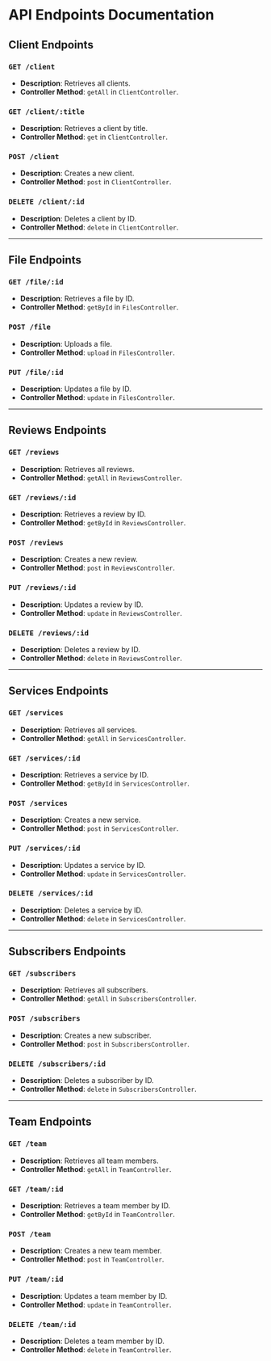 # API Endpoints Documentation

## Client Endpoints

### `GET /client`
- **Description**: Retrieves all clients.
- **Controller Method**: `getAll` in `ClientController`.

### `GET /client/:title`
- **Description**: Retrieves a client by title.
- **Controller Method**: `get` in `ClientController`.

### `POST /client`
- **Description**: Creates a new client.
- **Controller Method**: `post` in `ClientController`.

### `DELETE /client/:id`
- **Description**: Deletes a client by ID.
- **Controller Method**: `delete` in `ClientController`.

---

## File Endpoints

### `GET /file/:id`
- **Description**: Retrieves a file by ID.
- **Controller Method**: `getById` in `FilesController`.

### `POST /file`
- **Description**: Uploads a file.
- **Controller Method**: `upload` in `FilesController`.

### `PUT /file/:id`
- **Description**: Updates a file by ID.
- **Controller Method**: `update` in `FilesController`.

---

## Reviews Endpoints

### `GET /reviews`
- **Description**: Retrieves all reviews.
- **Controller Method**: `getAll` in `ReviewsController`.

### `GET /reviews/:id`
- **Description**: Retrieves a review by ID.
- **Controller Method**: `getById` in `ReviewsController`.

### `POST /reviews`
- **Description**: Creates a new review.
- **Controller Method**: `post` in `ReviewsController`.

### `PUT /reviews/:id`
- **Description**: Updates a review by ID.
- **Controller Method**: `update` in `ReviewsController`.

### `DELETE /reviews/:id`
- **Description**: Deletes a review by ID.
- **Controller Method**: `delete` in `ReviewsController`.

---

## Services Endpoints

### `GET /services`
- **Description**: Retrieves all services.
- **Controller Method**: `getAll` in `ServicesController`.

### `GET /services/:id`
- **Description**: Retrieves a service by ID.
- **Controller Method**: `getById` in `ServicesController`.

### `POST /services`
- **Description**: Creates a new service.
- **Controller Method**: `post` in `ServicesController`.

### `PUT /services/:id`
- **Description**: Updates a service by ID.
- **Controller Method**: `update` in `ServicesController`.

### `DELETE /services/:id`
- **Description**: Deletes a service by ID.
- **Controller Method**: `delete` in `ServicesController`.

---

## Subscribers Endpoints

### `GET /subscribers`
- **Description**: Retrieves all subscribers.
- **Controller Method**: `getAll` in `SubscribersController`.

### `POST /subscribers`
- **Description**: Creates a new subscriber.
- **Controller Method**: `post` in `SubscribersController`.

### `DELETE /subscribers/:id`
- **Description**: Deletes a subscriber by ID.
- **Controller Method**: `delete` in `SubscribersController`.

---

## Team Endpoints

### `GET /team`
- **Description**: Retrieves all team members.
- **Controller Method**: `getAll` in `TeamController`.

### `GET /team/:id`
- **Description**: Retrieves a team member by ID.
- **Controller Method**: `getById` in `TeamController`.

### `POST /team`
- **Description**: Creates a new team member.
- **Controller Method**: `post` in `TeamController`.

### `PUT /team/:id`
- **Description**: Updates a team member by ID.
- **Controller Method**: `update` in `TeamController`.

### `DELETE /team/:id`
- **Description**: Deletes a team member by ID.
- **Controller Method**: `delete` in `TeamController`.
